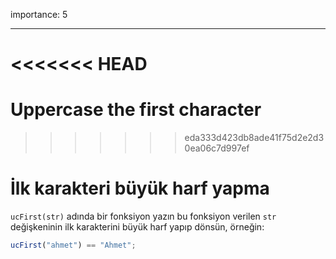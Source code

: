 importance: 5

---

<<<<<<< HEAD
=======
# Uppercase the first character
>>>>>>> eda333d423db8ade41f75d2e2d30ea06c7d997ef

# İlk karakteri büyük harf yapma

`ucFirst(str)` adında bir fonksiyon yazın bu fonksiyon verilen `str` değişkeninin ilk karakterini büyük harf yapıp dönsün, örneğin:

```js
ucFirst("ahmet") == "Ahmet";
```

